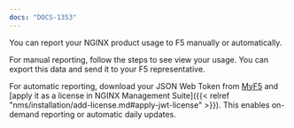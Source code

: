 ```yaml
---
docs: "DOCS-1353"
---
```


You can report your NGINX product usage to F5 manually or automatically.

For manual reporting, follow the steps to see view your usage. You can export this data and send it to your F5 representative.

For automatic reporting, download your JSON Web Token from [MyF5](https://account.f5.com/myf5) and [apply it as a license in NGINX Management Suite]({{< relref "nms/installation/add-license.md#apply-jwt-license" >}}). This enables on-demand reporting or automatic daily updates.
